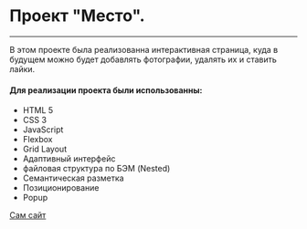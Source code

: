 # Проект "Место".
---

В этом проекте была реализованна интерактивная страница, куда в будущем можно будет добавлять фотографии, удалять их и ставить лайки.

#### Для реализации проекта были использованны:
  * HTML 5
  * CSS 3
  * JavaScript
  * Flexbox
  * Grid Layout
  * Адаптивный интерфейс
  * файловая структура по БЭМ (Nested)
  * Семантическая разметка
  * Позиционирование
  * Popup

[Сам сайт]()

